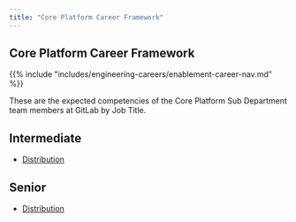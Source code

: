 ```yaml
---
title: "Core Platform Career Framework"
---
```


## Core Platform Career Framework

{{% include "includes/engineering-careers/enablement-career-nav.md" %}}

These are the expected competencies of the Core Platform Sub Department team members at GitLab by Job Title.

## Intermediate

- [Distribution](/handbook/engineering/careers/matrix/infrastructure/core-platform/distribution/intermediate/)

## Senior

- [Distribution](/handbook/engineering/careers/matrix/infrastructure/core-platform/distribution/senior/)
